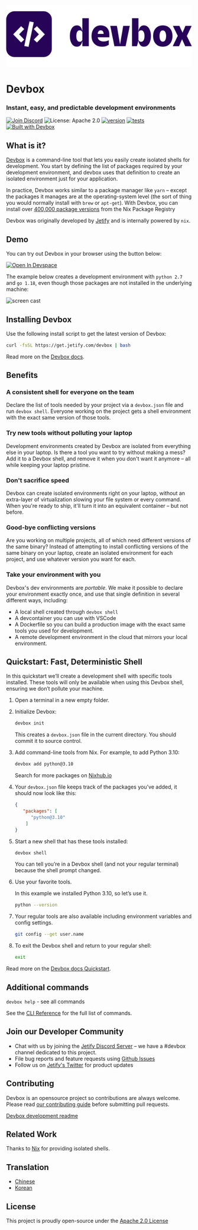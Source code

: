<picture>
 <source media="(prefers-color-scheme: dark)" srcset="docs/app/static/img/devbox_logo_dark.svg">
 <source media="(prefers-color-scheme: light)" srcset="docs/app/static/img/devbox_logo_light.svg">
 <img alt="Devbox logo." src="docs/app/static/img/devbox_logo_light.svg">
</picture>

# Devbox

### Instant, easy, and predictable development environments

[![Join Discord](https://img.shields.io/discord/903306922852245526?color=7389D8&label=discord&logo=discord&logoColor=ffffff&cacheSeconds=1800)](https://discord.gg/jetify) ![License: Apache 2.0](https://img.shields.io/github/license/jetify-com/devbox) [![version](https://img.shields.io/github/v/release/jetify-com/devbox?color=green&label=version&sort=semver)](https://github.com/jetify-com/devbox/releases) [![tests](https://github.com/jetify-com/devbox/actions/workflows/cli-post-release.yml/badge.svg)](https://github.com/jetify-com/devbox/actions/workflows/cli-release.yml?branch=main) [![Built with Devbox](https://www.jetify.com/img/devbox/shield_galaxy.svg)](https://www.jetify.com/devbox/docs/contributor-quickstart/)

## What is it?

[Devbox](https://www.jetify.com/devbox/) is a command-line tool that lets you easily create isolated shells for development. You start by defining the list of packages required by your development environment, and devbox uses that definition to create an isolated environment just for your application.

In practice, Devbox works similar to a package manager like `yarn` – except the packages it manages are at the operating-system level (the sort of thing you would normally install with `brew` or `apt-get`). With Devbox, you can install over [400,000 package versions](https://www.nixhub.io) from the Nix Package Registry

Devbox was originally developed by [Jetify](https://www.jetify.com) and is internally powered by `nix`.

## Demo

You can try out Devbox in your browser using the button below:

[![Open In Devspace](https://www.jetify.com/img/devbox/open-in-devspace.svg)](https://auth.jetify.com/devspace/templates/tutorial)

The example below creates a development environment with `python 2.7` and `go 1.18`, even though those packages are not installed in the underlying machine:

![screen cast](https://user-images.githubusercontent.com/279789/186491771-6b910175-18ec-4c65-92b0-ed1a91bb15ed.svg)

## Installing Devbox

Use the following install script to get the latest version of Devbox:

```sh
curl -fsSL https://get.jetify.com/devbox | bash
```

Read more on the [Devbox docs](https://www.jetify.com/devbox/docs/installing_devbox/).

## Benefits

### A consistent shell for everyone on the team

Declare the list of tools needed by your project via a `devbox.json` file and run `devbox shell`. Everyone working on the project gets a shell environment with the exact same version of those tools.

### Try new tools without polluting your laptop

Development environments created by Devbox are isolated from everything else in your laptop. Is there a tool you want to try without making a mess? Add it to a Devbox shell, and remove it when you don't want it anymore – all while keeping your laptop pristine.

### Don't sacrifice speed

Devbox can create isolated environments right on your laptop, without an extra-layer of virtualization slowing your file system or every command. When you're ready to ship, it'll turn it into an equivalent container – but not before.

### Good-bye conflicting versions

Are you working on multiple projects, all of which need different versions of the same binary? Instead of attempting to install conflicting versions of the same binary on your laptop, create an isolated environment for each project, and use whatever version you want for each.

### Take your environment with you

Devbox's dev environments are _portable_. We make it possible to declare your
environment exactly once, and use that single definition in several different ways, including:

+ A local shell created through `devbox shell`
+ A devcontainer you can use with VSCode
+ A Dockerfile so you can build a production image with the exact same tools you
  used for development.
+ A remote development environment in the cloud that mirrors your local environment.

## Quickstart: Fast, Deterministic Shell

In this quickstart we’ll create a development shell with specific tools installed. These tools will only be available when using this Devbox shell, ensuring we don’t pollute your machine.

1. Open a terminal in a new empty folder.

2. Initialize Devbox:

   ```bash
   devbox init
   ```

   This creates a `devbox.json` file in the current directory. You should commit it to source control.

3. Add command-line tools from Nix. For example, to add Python 3.10:

   ```bash
   devbox add python@3.10
   ```

   Search for more packages on [Nixhub.io](https://www.nixhub.io)

4. Your `devbox.json` file keeps track of the packages you've added, it should now look like this:

   ```json
   {
      "packages": [
         "python@3.10"
       ]
   }
   ```

5. Start a new shell that has these tools installed:

   ```bash
   devbox shell
   ```

   You can tell you’re in a Devbox shell (and not your regular terminal) because the shell prompt changed.

6. Use your favorite tools.

   In this example we installed Python 3.10, so let’s use it.

   ```bash
   python --version
   ```

7. Your regular tools are also available including environment variables and config settings.

   ```bash
   git config --get user.name
   ```

8. To exit the Devbox shell and return to your regular shell:

   ```bash
   exit
   ```

Read more on the [Devbox docs Quickstart](https://www.jetify.com/devbox/docs/quickstart/).

## Additional commands

`devbox help` - see all commands

See the [CLI Reference](https://www.jetify.com/devbox/docs/cli_reference/devbox/) for the full list of commands.

## Join our Developer Community

+ Chat with us by joining the [Jetify Discord Server](https://discord.gg/jetify) – we have a #devbox channel dedicated to this project.
+ File bug reports and feature requests using [Github Issues](https://github.com/jetify-com/devbox/issues)
+ Follow us on [Jetify's Twitter](https://twitter.com/jetify_com) for product updates

## Contributing

Devbox is an opensource project so contributions are always welcome. Please read [our contributing guide](CONTRIBUTING.md) before submitting pull requests.

[Devbox development readme](devbox.md)

## Related Work

Thanks to [Nix](https://nixos.org/) for providing isolated shells.

## Translation

+ [Chinese](./docs/translation/README-zh-CN.md)
+ [Korean](./docs/translation/README-ko-KR.md)

## License

This project is proudly open-source under the [Apache 2.0 License](https://github.com/jetify-com/devbox/blob/main/LICENSE)
